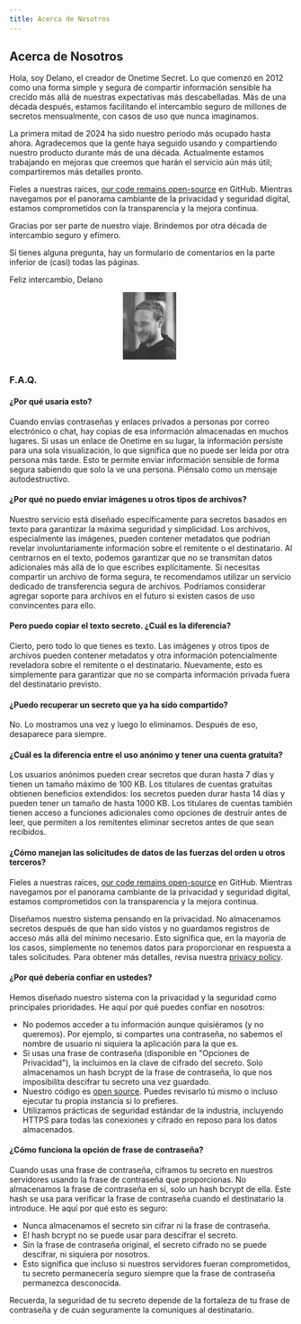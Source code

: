 ```yaml
---
title: Acerca de Nosotros
---
```


<article class="prose dark:prose-invert md:prose-lg lg:prose-xl">
  <h2>
    Acerca de Nosotros
  </h2>

  <p>
    Hola, soy Delano, el creador de Onetime Secret. Lo que comenzó en 2012 como una forma simple y segura de compartir información sensible ha crecido más allá de nuestras expectativas más descabelladas. Más de una década después, estamos facilitando el intercambio seguro de millones de secretos mensualmente, con casos de uso que nunca imaginamos.
  </p>

  <p>
    La primera mitad de 2024 ha sido nuestro período más ocupado hasta ahora. Agradecemos que la gente haya seguido usando y compartiendo nuestro producto durante más de una década. Actualmente estamos trabajando en mejoras que creemos que harán el servicio aún más útil; compartiremos más detalles pronto.
  </p>

  <p>
    Fieles a nuestras raíces, <a href="https://github.com/onetimesecret/onetimesecret">our code remains open-source</a> en GitHub. Mientras navegamos por el panorama cambiante de la privacidad y seguridad digital, estamos comprometidos con la transparencia y la mejora continua.
  </p>

  <p>
    Gracias por ser parte de nuestro viaje. Brindemos por otra década de intercambio seguro y efímero.
  </p>

  <p>
    Si tienes alguna pregunta, hay un formulario de comentarios en la parte inferior de (casi) todas las páginas.
  </p>

  <p>
    Feliz intercambio,
Delano
  </p>

  <p style="margin-left: 40%; margin-right: 40%">
    <a
      href="https://delanotes.com/"
      title="Delano Mandelbaum"><img
        src="/public/etc/img/delano-g.png"
        width="95"
        height="120"
        border="0"
      /></a>
  </p>

  <h3>F.A.Q.</h3>

  <h4>¿Por qué usaría esto?</h4>
  <p>
    Cuando envías contraseñas y enlaces privados a personas por correo electrónico o chat, hay copias de esa información almacenadas en muchos lugares. Si usas un enlace de Onetime en su lugar, la información persiste para una sola visualización, lo que significa que no puede ser leída por otra persona más tarde. Esto te permite enviar información sensible de forma segura sabiendo que solo la ve una persona. Piénsalo como un mensaje autodestructivo.
  </p>

  <h4>¿Por qué no puedo enviar imágenes u otros tipos de archivos?</h4>
  <p>
    Nuestro servicio está diseñado específicamente para secretos basados en texto para garantizar la máxima seguridad y simplicidad. Los archivos, especialmente las imágenes, pueden contener metadatos que podrían revelar involuntariamente información sobre el remitente o el destinatario. Al centrarnos en el texto, podemos garantizar que no se transmitan datos adicionales más allá de lo que escribes explícitamente. Si necesitas compartir un archivo de forma segura, te recomendamos utilizar un servicio dedicado de transferencia segura de archivos. Podríamos considerar agregar soporte para archivos en el futuro si existen casos de uso convincentes para ello.
  </p>

  <h4>Pero puedo copiar el texto secreto. ¿Cuál es la diferencia?</h4>
  <p>
    Cierto, pero todo lo que tienes es texto. Las imágenes y otros tipos de archivos pueden contener metadatos y otra información potencialmente reveladora sobre el remitente o el destinatario. Nuevamente, esto es simplemente para garantizar que no se comparta información privada fuera del destinatario previsto.
  </p>

  <h4>¿Puedo recuperar un secreto que ya ha sido compartido?</h4>
  <p>
    No. Lo mostramos una vez y luego lo eliminamos. Después de eso, desaparece para siempre.
  </p>

  <h4>¿Cuál es la diferencia entre el uso anónimo y tener una cuenta gratuita?</h4>
  <p>
    Los usuarios anónimos pueden crear secretos que duran hasta 7 días y tienen un tamaño máximo de 100 KB. Los titulares de cuentas gratuitas obtienen beneficios extendidos: los secretos pueden durar hasta 14 días y pueden tener un tamaño de hasta 1000 KB. Los titulares de cuentas también tienen acceso a funciones adicionales como opciones de destruir antes de leer, que permiten a los remitentes eliminar secretos antes de que sean recibidos.
  </p>

  <h4>¿Cómo manejan las solicitudes de datos de las fuerzas del orden u otros terceros?</h4>
  <p>
    Fieles a nuestras raíces, <a href="https://github.com/onetimesecret/onetimesecret">our code remains open-source</a> en GitHub. Mientras navegamos por el panorama cambiante de la privacidad y seguridad digital, estamos comprometidos con la transparencia y la mejora continua.
  </p>
  <p>
    Diseñamos nuestro sistema pensando en la privacidad. No almacenamos secretos después de que han sido vistos y no guardamos registros de acceso más allá del mínimo necesario. Esto significa que, en la mayoría de los casos, simplemente no tenemos datos para proporcionar en respuesta a tales solicitudes. Para obtener más detalles, revisa nuestra <a href="/privacy">privacy policy</a>.
  </p>

  <h4>¿Por qué debería confiar en ustedes?</h4>
  <p>
    Hemos diseñado nuestro sistema con la privacidad y la seguridad como principales prioridades. He aquí por qué puedes confiar en nosotros:
  </p>
  <ul>
    <li>No podemos acceder a tu información aunque quisiéramos (y no queremos). Por ejemplo, si compartes una contraseña, no sabemos el nombre de usuario ni siquiera la aplicación para la que es.</li>
    <li>Si usas una frase de contraseña (disponible en "Opciones de Privacidad"), la incluimos en la clave de cifrado del secreto. Solo almacenamos un hash bcrypt de la frase de contraseña, lo que nos imposibilita descifrar tu secreto una vez guardado.</li>
    <li>Nuestro código es <a href="https://github.com/onetimesecret/onetimesecret">open source</a>. Puedes revisarlo tú mismo o incluso ejecutar tu propia instancia si lo prefieres.</li>
    <li>Utilizamos prácticas de seguridad estándar de la industria, incluyendo HTTPS para todas las conexiones y cifrado en reposo para los datos almacenados.</li>
  </ul>

  <h4>¿Cómo funciona la opción de frase de contraseña?</h4>
  <p>
    Cuando usas una frase de contraseña, ciframos tu secreto en nuestros servidores usando la frase de contraseña que proporcionas. No almacenamos la frase de contraseña en sí, solo un hash bcrypt de ella. Este hash se usa para verificar la frase de contraseña cuando el destinatario la introduce. He aquí por qué esto es seguro:
  </p>
  <ul>
    <li>Nunca almacenamos el secreto sin cifrar ni la frase de contraseña.</li>
    <li>El hash bcrypt no se puede usar para descifrar el secreto.</li>
    <li>Sin la frase de contraseña original, el secreto cifrado no se puede descifrar, ni siquiera por nosotros.</li>
    <li>Esto significa que incluso si nuestros servidores fueran comprometidos, tu secreto permanecería seguro siempre que la frase de contraseña permanezca desconocida.</li>
  </ul>
  <p>
    Recuerda, la seguridad de tu secreto depende de la fortaleza de tu frase de contraseña y de cuán seguramente la comuniques al destinatario.
  </p>
</article>
